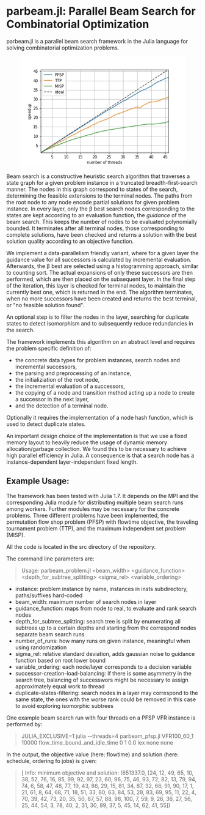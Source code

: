 # parbeam.jl: Parallel Beam Search for Combinatorial Optimization

parbeam.jl is a parallel beam search framework in the Julia language for solving combinatorial optimization problems.

<p align="center">
<img alt="speedups" src="speedups_all.jpg" />
</p>

Beam search is a constructive heuristic search algorithm that traverses a state graph for a given problem instance in a truncated breadth-first-search manner. The nodes in this graph correspond to states of the search, determining the feasible extensions to the terminal nodes. The paths from the root node to any node encode partial solutions for given problem instance. In every layer, only the β best search nodes corresponding to the states are kept according to an evaluation function, the *guidance* of the beam search. This keeps the number of nodes to be evaluated polynomially bounded. It terminates after all terminal nodes, those corresponding to complete solutions, have been checked and returns a solution with the best solution quality according to an objective function.

We implement a data-parallelism friendly variant, where for a given layer the guidance value for all successors is calculated by incremental evaluation. Afterwards, the β best are selected using a histogramming approach, similar to counting sort. The actual expansions of only these successors are then performed, which are then placed on the subsequent layer. In the final step of the iteration, this layer is checked for terminal nodes, to maintain the currently best one, which is returned in the end. The algorithm terminates, when no more successors have been created and returns the best terminal, or "no feasible solution found".

An optional step is to filter the nodes in the layer, searching for duplicate states to detect isomorphism and to subsequently reduce redundancies in the search.

The framework implements this algorithm on an abstract level and requires the problem specific definition of:
* the concrete data types for problem instances, search nodes and incremental successors,
* the parsing and preprocessing of an instance,
* the initializiation of the root node,
* the incremental evaluation of a successors,
* the copying of a node and transition method acting up a node to create a successor in the next layer,
* and the detection of a terminal node.

Optionally it requires the implementation of a node hash function, which is used to detect duplicate states.

An important design choice of the implementation is that we use a fixed memory layout to heavily reduce the usage of dynamic memory allocation/garbage collection. We found this to be necessary to achieve high parallel efficiency in Julia. A consequence is that a search node has a instance-dependent layer-independent fixed length.

## Example Usage: 

The framework has been tested with Julia 1.7. It depends on the MPI and the corresponding Julia module for distributing multiple beam search runs among workers. Further modules may be necessary for the concrete problems. Three different problems have been implemented, the permutation flow shop problem (PFSP) with flowtime objective, the traveling tournament problem (TTP), and the maximum independent set problem (MISP).

All the code is located in the src directory of the repository.

The command line parameters are:

> Usage: parbeam_problem.jl <instance> <beam_width> <guidance_function> <depth_for_subtree_splitting> <number-of-runs> <sigma_rel> <variable_ordering> <successor-creation-load-balancing> <duplicate-states-filtering>

* instance: problem instance by name, instances in insts subdirectory, paths/suffixes hard-coded
* beam_width: maximum number of search nodes in layer
* guidance_function: maps from node to real, to evaluate and rank search nodes
* depth_for_subtree_splitting: search tree is split by enumerating all subtrees up to a certain depths and starting from the correspond nodes separate beam search runs
* number_of_runs: how many runs on given instance, meaningful when using randomization
* sigma_rel: relative standard deviation, adds gaussian noise to guidance function based on root lower bound
* variable_ordering: each node/layer corresponds to a decision variable
* successor-creation-load-balancing: if there is some asymmetry in the search tree, balancing of successwors might be necessary to assign approximately equal work to thread
* duplicate-states-filtering: search nodes in a layer may correspond to the same state, the ones with the worse rank could be removed in this case to avoid exploring isomorphic subtrees

One example beam search run with four threads on a PFSP VFR instance is performed by:

> JULIA_EXCLUSIVE=1 julia --threads=4 parbeam_pfsp.jl VFR100_60_1 10000 flow_time_bound_and_idle_time 0 1 0.0 lex none none

In the output, the objective value (here: flowtime) and solution (here: schedule, ordering fo jobs) is given:

> [ Info: minimum objective and solution: (651337.0, [24, 12, 49, 65, 10, 38, 52, 76, 16, 85, 99, 92, 97, 23, 60, 96, 75, 46, 93, 72, 82, 13, 79, 94, 74, 6, 58, 47, 48, 77, 19, 43, 86, 29, 15, 81, 34, 87, 32, 66, 91, 90, 17, 1, 21, 61, 8, 64, 68, 71, 18, 51, 33, 80, 63, 84, 53, 28, 83, 69, 95, 11, 22, 4, 70, 39, 42, 73, 20, 35, 50, 67, 57, 88, 98, 100, 7, 59, 9, 26, 36, 27, 56, 25, 44, 54, 3, 78, 40, 2, 31, 30, 89, 37, 5, 45, 14, 62, 41, 55])
